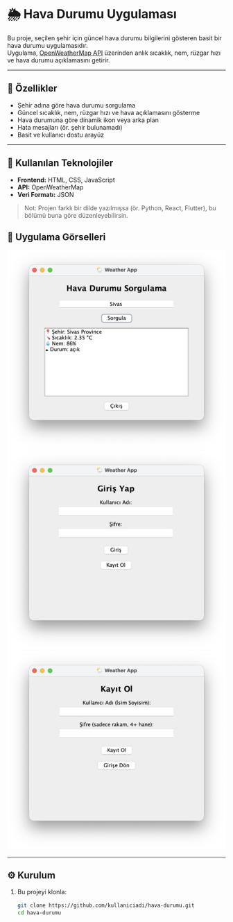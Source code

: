 # 🌦️ Hava Durumu Uygulaması

Bu proje, seçilen şehir için güncel hava durumu bilgilerini gösteren basit bir hava durumu uygulamasıdır.  
Uygulama, [OpenWeatherMap API](https://openweathermap.org/api) üzerinden anlık sıcaklık, nem, rüzgar hızı ve hava durumu açıklamasını getirir.

---

## 🚀 Özellikler

- Şehir adına göre hava durumu sorgulama  
- Güncel sıcaklık, nem, rüzgar hızı ve hava açıklamasını gösterme  
- Hava durumuna göre dinamik ikon veya arka plan  
- Hata mesajları (ör. şehir bulunamadı)  
- Basit ve kullanıcı dostu arayüz

---

## 🧰 Kullanılan Teknolojiler

- **Frontend:** HTML, CSS, JavaScript  
- **API:** OpenWeatherMap  
- **Veri Formatı:** JSON  

> Not: Projen farklı bir dilde yazılmışsa (ör. Python, React, Flutter), bu bölümü buna göre düzenleyebilirsin.



## 📸 Uygulama Görselleri

![Gorsel-1](images/image-1.png)
![Gorsel-2](images/image-2.png)
![Gorsel-3](images/image-3.png)


---

## ⚙️ Kurulum

1. Bu projeyi klonla:

   ```bash
   git clone https://github.com/kullaniciadi/hava-durumu.git
   cd hava-durumu
